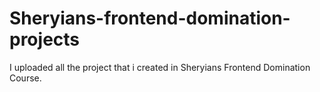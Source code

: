 # Sheryians-frontend-domination-projects
I uploaded all the project that i created in Sheryians Frontend Domination Course.

